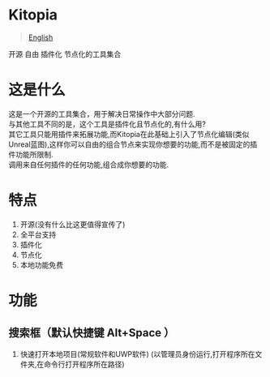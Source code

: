 # Kitopia
> [English](/en-us/)
> 
开源 自由 插件化 节点化的工具集合
# 这是什么
这是一个开源的工具集合，用于解决日常操作中大部分问题.  
与其他工具不同的是，这个工具是插件化且节点化的,有什么用?  
其它工具只能用插件来拓展功能,而Kitopia在此基础上引入了节点化编辑(类似Unreal蓝图),这样你可以自由的组合节点来实现你想要的功能,而不是被固定的插件功能所限制.  
调用来自任何插件的任何功能,组合成你想要的功能.
# 特点 
1. 开源(没有什么比这更值得宣传了)
2. 全平台支持
3. 插件化
4. 节点化
5. 本地功能免费

# 功能
## 搜索框（默认快捷键 Alt+Space ）
1. 快速打开本地项目(常规软件和UWP软件)
(以管理员身份运行,打开程序所在文件夹,在命令行打开程序所在路径)